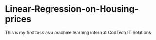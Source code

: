 # Linear-Regression-on-Housing-prices
This is my first task as a machine learning intern at CodTech IT Solutions
